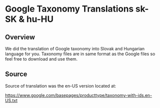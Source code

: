 # Google Taxonomy Translations sk-SK & hu-HU 

## Overview
 We did the translation of Google taxonomy into Slovak and Hungarian language for you. Taxonomy files are in same
 format as the Google files so feel free to download and use them.
 
## Source
 Source of translation was the en-US version located at:

https://www.google.com/basepages/producttype/taxonomy-with-ids.en-US.txt

